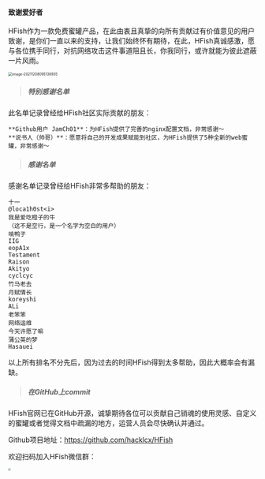 
#### 致谢爱好者

HFish作为一款免费蜜罐产品，在此由衷且真挚的向所有贡献过有价值意见的用户致谢，是你们一直以来的支持，让我们始终怀有期待，在此，HFish真诚感激，愿与各位携手同行，对抗网络攻击这件事道阻且长，你我同行，或许就能为彼此遮蔽一片风雨。

<img src="/images/image-20211208095138935.png" alt="image-20211208095138935" style="zoom:50%;" />


> ##### 特别感谢名单

此名单记录曾经给HFish社区实际贡献的朋友：
```
**Github用户 JamCh01**：为HFish提供了完善的nginx配置文档，非常感谢～  
**说书人（帅哥）**：愿意将自己的开发成果赋能到社区，为HFish提供了5种全新的web蜜罐，非常感谢～
```

> ##### 感谢名单

感谢名单记录曾经给HFish非常多帮助的朋友：
```
十一  
@loca1h0st<i>  
我是爱吃橙子的牛  
（这不是空行，是一个名字为空白的用户）
啃鸭子
IIG
eopA1x
Testament
Raison
Akityo
cyclcyc
竹马老去
月赋情长
koreyshi
ALi
老笨笨
网络运维
今天许愿了嘛
蒲公英的梦
Hasauei
```

以上所有排名不分先后，因为过去的时间HFish得到太多帮助，因此大概率会有漏缺。


> ##### 在GitHub上commit

HFish官网已在GitHub开源，诚挚期待各位可以贡献自己销魂的使用灵感、自定义的蜜罐或者觉得文档中疏漏的地方，运营人员会尽快确认并通过。

Github项目地址：https://github.com/hacklcx/HFish

欢迎扫码加入HFish微信群：

<img src="http://img.threatbook.cn/hfish/image-20220729162931543.png" style="zoom:33%;" />

